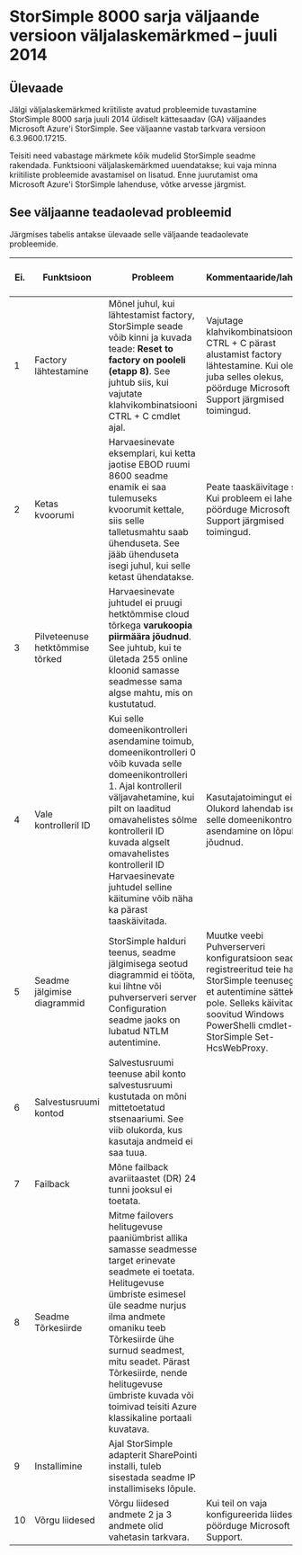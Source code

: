 <properties 
   pageTitle="StorSimple 8000 väljaande versioon väljalaskemärkmed | Microsoft Azure'i"
   description="Kirjeldatakse uusi funktsioone, avatud probleemid ja saadaval lahendused juuli 2014 Microsoft Azure'i StorSimple väljaanne."
   services="storsimple"
   documentationCenter="NA"
   authors="SharS"
   manager="carmonm"
   editor="" />
 <tags 
   ms.service="storsimple"
   ms.devlang="NA"
   ms.topic="article"
   ms.tgt_pltfrm="NA"
   ms.workload="TBD"
   ms.date="04/18/2016"
   ms.author="v-sharos" />

# <a name="storsimple-8000-series-release-version-release-notes---july-2014"></a>StorSimple 8000 sarja väljaande versioon väljalaskemärkmed – juuli 2014 

## <a name="overview"></a>Ülevaade

Jälgi väljalaskemärkmed kriitiliste avatud probleemide tuvastamine StorSimple 8000 sarja juuli 2014 üldiselt kättesaadav (GA) väljaandes Microsoft Azure'i StorSimple. See väljaanne vastab tarkvara versioon 6.3.9600.17215.  

Teisiti need vabastage märkmete kõik mudelid StorSimple seadme rakendada. Funktsiooni väljalaskemärkmed uuendatakse; kui vaja minna kriitiliste probleemide avastamisel on lisatud. Enne juurutamist oma Microsoft Azure'i StorSimple lahenduse, võtke arvesse järgmist.  

## <a name="known-issues-in-this-release"></a>See väljaanne teadaolevad probleemid
Järgmises tabelis antakse ülevaade selle väljaande teadaolevate probleemide.  
 
| Ei. | Funktsioon | Probleem | Kommentaaride/lahendus | Kehtib seadme | Kehtib virtuaalse seade |
|-----|---------|-------|----------------------------|----------------------------|---------------------------|
| 1 | Factory lähtestamine | Mõnel juhul, kui lähtestamist factory, StorSimple seade võib kinni ja kuvada teade: **Reset to factory on pooleli (etapp 8)**. See juhtub siis, kui vajutate klahvikombinatsiooni CTRL + C cmdlet ajal. | Vajutage klahvikombinatsiooni CTRL + C pärast alustamist factory lähtestamine. Kui olete juba selles olekus, pöörduge Microsoft Support järgmised toimingud. | Jah | Ei |
| 2 | Ketas kvoorumi | Harvaesinevate eksemplari, kui ketta jaotise EBOD ruumi 8600 seadme enamik ei saa tulemuseks kvoorumit kettale, siis selle talletusmahtu saab ühenduseta. See jääb ühenduseta isegi juhul, kui selle ketast ühendatakse. | Peate taaskäivitage seade. Kui probleem ei lahene, pöörduge Microsoft Support järgmised toimingud. | Jah | Ei |
| 3 | Pilveteenuse hetktõmmise tõrked | Harvaesinevate juhtudel ei pruugi hetktõmmise cloud tõrkega **varukoopia piirmäära jõudnud**. See juhtub, kui te ületada 255 online kloonid samasse seadmesse sama algse mahtu, mis on kustutatud. | | Jah | Jah |
| 4 | Vale kontrolleril ID | Kui selle domeenikontrolleri asendamine toimub, domeenikontrolleri 0 võib kuvada selle domeenikontrolleri 1. Ajal kontrolleril väljavahetamine, kui pilt on laaditud omavahelistes sõlme kontrolleril ID kuvada algselt omavahelistes kontrolleril ID Harvaesinevate juhtudel selline käitumine võib näha ka pärast taaskäivitada. | Kasutajatoimingut ei vaja. Olukord lahendab ise, kui selle domeenikontrolleri asendamine on lõpule jõudnud. | Jah | Ei |
| 5 | Seadme jälgimise diagrammid | StorSimple halduri teenus, seadme jälgimisega seotud diagrammid ei tööta, kui lihtne või puhverserveri server Configuration seadme jaoks on lubatud NTLM autentimine. | Muutke veebi Puhverserveri konfiguratsioon seadme registreeritud teie haldur StorSimple teenusega, nii et autentimine sätteks pole. Selleks käivitada soovitud Windows PowerShelli cmdlet-käsk StorSimple Set-HcsWebProxy. | Jah | Jah |
| 6 | Salvestusruumi kontod | Salvestusruumi teenuse abil konto salvestusruumi kustutada on mõni mittetoetatud stsenaariumi. See viib olukorda, kus kasutaja andmeid ei saa tuua. | | Jah | Jah |
| 7 | Failback | Mõne failback avariitaastet (DR) 24 tunni jooksul ei toetata. | | Jah | Ei |
| 8 | Seadme Tõrkesiirde | Mitme failovers helitugevuse paaniümbrist allika samasse seadmesse target erinevate seadmete ei toetata. Helitugevuse ümbriste esimesel üle seadme nurjus ilma andmete omaniku teeb Tõrkesiirde ühe surnud seadmest, mitu seadet. Pärast Tõrkesiirde, nende helitugevuse ümbriste kuvada või toimivad teisiti Azure klassikaline portaali kuvatava. | | Jah | Ei |
| 9 | Installimine | Ajal StorSimple adapterit SharePointi installi, tuleb sisestada seadme IP installimiseks lõpule. | | Jah | Ei |
| 10 | Võrgu liidesed | Võrgu liidesed andmete 2 ja 3 andmete olid vahetasin tarkvara. | Kui teil on vaja konfigureerida liideste, pöörduge Microsoft Support. | Jah | Ei |


 

